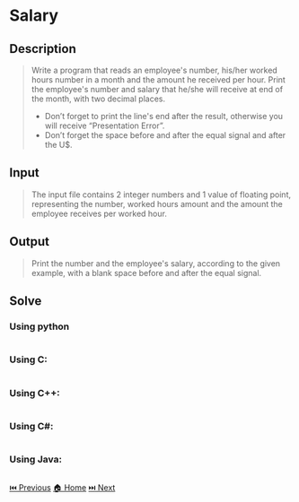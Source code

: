 # Salary

## Description

> Write a program that reads an employee's number, his/her worked hours number in a month and the amount he received per hour. Print the employee's number and salary that he/she will receive at end of the month, with two decimal places.
> 
> + Don’t forget to print the line's end after the result, otherwise you will receive “Presentation Error”.
> + Don’t forget the space before and after the equal signal and after the U$.

## Input

> The input file contains 2 integer numbers and 1 value of floating point, representing the number, worked hours amount and the amount the employee receives per worked hour.

## Output

> Print the number and the employee's salary, according to the given example, with a blank space before and after the equal signal.

## Solve

### Using python

```python

```

### Using C:

```c

```

### Using C++:

```c++

```

### Using C#:

```c#

```

### Using Java:

```java

```

[⏮️ Previous](/URI_1007/URI_1007.md)
[🏠 Home](/README.md)
[⏭️ Next](/URI_1009/URI_1009.md)
